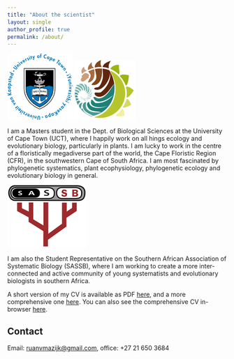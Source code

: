 ```yaml
---
title: "About the scientist"
layout: single
author_profile: true
permalink: /about/
---
```


![](/assets/images/logos/UCT.png) ![](/assets/images/logos/BIO.png)

I am a Masters student in the Dept. of Biological Sciences at the University of Cape Town (UCT), where I happily work on all hings ecology and evolutionary biology, particularly in plants. I am lucky to work in the centre of a floristically megadiverse part of the world, the Cape Floristic Region (CFR), in the southwestern Cape of South Africa. I am most fascinated by phylogenetic systematics, plant ecophysiology, phylogenetic ecology and evolutionary biology in general.

![](/assets/images/logos/SASSB.png)

I am also the Student Representative on the Southern African Association of Systematic Biology (SASSB), where I am working to create a more inter-connected and active community of young systematists and evolutionary biologists in southern Africa.

A short version of my CV is available as PDF [here](/cv/RvanMazijk_CV_1page.pdf), and a more comprehensive one [here](/cv/RvanMazijk_CV_full.pdf). You can also see the comprehensive CV in-browser [here](/cv/RvanMazijk_CV_full.html).

## Contact

Email: <ruanvmazijk@gmail.com>, office: +27 21 650 3684
